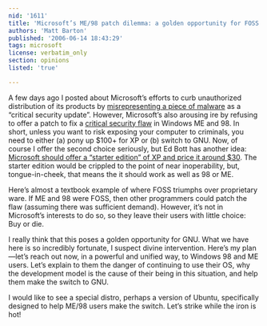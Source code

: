 ```yaml
---
nid: '1611'
title: 'Microsoft’s ME/98 patch dilemma: a golden opportunity for FOSS'
authors: 'Matt Barton'
published: '2006-06-14 18:43:29'
tags: microsoft
license: verbatim_only
section: opinions
listed: 'true'

---
```

A few days ago I posted about Microsoft’s efforts to curb unauthorized distribution of its products by [misrepresenting a piece of malware](http://www.freesoftwaremagazine.com/node/1605) as a “critical security update”. However, Microsoft’s also arousing ire by refusing to offer a patch to fix a [critical security flaw](http://www.microsoft.com/technet/security/Bulletin/MS06-015.mspx) in Windows ME and 98. In short, unless you want to risk exposing your computer to criminals, you need to either (a) pony up $100+ for XP or (b) switch to GNU. Now, of course I offer the second choice seriously, but Ed Bott has another idea: [Microsoft should offer a “starter edition” of XP and price it around $30](http://blogs.zdnet.com/Bott/index.php?p=77). The starter edition would be crippled to the point of near inoperability, but, tongue-in-cheek, that means the it should work as well as 98 or ME. 

Here’s almost a textbook example of where FOSS triumphs over proprietary ware. If ME and 98 were FOSS, then other programmers could patch the flaw (assuming there was sufficient demand). However, it’s not in Microsoft’s interests to do so, so they leave their users with little choice: Buy or die. 

I really think that this poses a golden opportunity for GNU. What we have here is so incredibly fortunate, I suspect divine intervention. Here’s my plan—let’s reach out now, in a powerful and unified way, to Windows 98 and ME users. Let’s explain to them the danger of continuing to use their OS, why the development model is the cause of their being in this situation, and help them make the switch to GNU. 

I would like to see a special distro, perhaps a version of Ubuntu, specifically designed to help ME/98 users make the switch. Let’s strike while the iron is hot!

